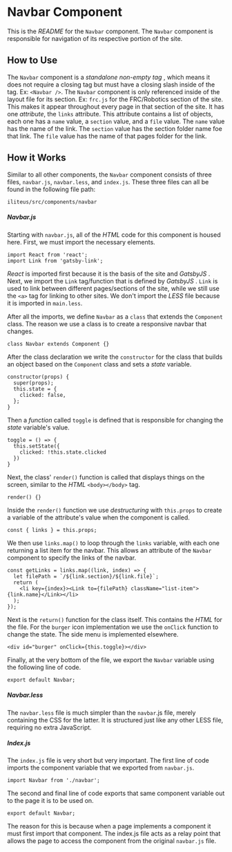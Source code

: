 # Navbar Component
This is the *README* for the `Navbar` component. The `Navbar` component is responsible for navigation of its respective portion of the site.

## How to Use
The `Navbar` component is a *standalone non-empty tag* , which means it does not require a closing tag but must have a closing slash inside of the tag. Ex: `<Navbar />`. The `Navbar` component is only referenced inside of the layout file for its section. Ex: `frc.js` for the FRC/Robotics section of the site. This makes it appear throughout every page in that section of the site. It has one *attribute*, the `links` attribute. This attribute contains a list of objects, each one has a `name` value, a `section` value, and a `file` value. The `name` value has the name of the link. The `section` value has the section folder name foe that link. The `file` value has the name of that pages folder for the link.

## How it Works
Similar to all other components, the `Navbar` component consists of three files, `navbar.js`, `navbar.less`, and `index.js`. These three files can all be found in the following file path:
```
iliteus/src/components/navbar
```

##### Navbar.js
Starting with `navbar.js`, all of the *HTML* code for this component is housed here. First, we must import the necessary elements.
```JS
import React from 'react';
import Link from 'gatsby-link';
```
*React* is imported first because it is the basis of the site and *GatsbyJS* . Next, we import the `Link` tag/function that is defined by *GatsbyJS* . `Link` is used to link between different pages/sections of the site, while we still use the `<a>` tag for linking to other sites. We don't import the *LESS* file because it is imported in `main.less`. 

After all the imports, we define `Navbar` as a `class` that extends the `Component` class. The reason we use a class is to create a responsive navbar that changes.
```JS
class Navbar extends Component {}
```
After the class declaration we write the `constructor` for the class that builds an object based on the `Component` class and sets a *state* variable.
```JS
constructor(props) {
  super(props);
  this.state = {
    clicked: false,
  };
}
``` 
Then a *function* called `toggle` is defined that is responsible for changing the *state* variable's value.
```JS
toggle = () => {
  this.setState({
    clicked: !this.state.clicked
  })
}
```
Next, the class' `render()` function is called that displays things on the screen, similar to the *HTML* `<body></body>` tag.
```JS
render() {}
```
Inside the `render()` function we use *destructuring* with `this.props` to create a variable of the attribute's value when the component is called.
```JS
const { links } = this.props;
```
We then use `links.map()` to loop through the `links` variable, with each one returning a list item for the navbar. This allows an attribute of the `Navbar` component to specify the links of the navbar.
```JS
const getLinks = links.map((link, index) => {
  let filePath = `/${link.section}/${link.file}`;
  return (
    <li key={index}><Link to={filePath} className="list-item">{link.name}</Link></li>
  );
});
```
Next is the `return()` function for the class itself. This contains the *HTML* for the file. For the `burger` icon implementation we use the `onClick` function to change the state. The side menu is implemented elsewhere.
```JS
<div id="burger" onClick={this.toggle}></div>
```

Finally, at the very bottom of the file, we export the `Navbar` variable using the following line of code.
```JS
export default Navbar;
```

##### Navbar.less
The `navbar.less` file is much simpler than the `navbar`.js file, merely containing the CSS for the latter. It is structured just like any other LESS file, requiring no extra JavaScript.

##### Index.js
The `index.js` file is very short but very important. The first line of code imports the component variable that we exported from `navbar.js`.
```JS
import Navbar from './navbar';
```
The second and final line of code exports that same component variable out to the page it is to be used on.
```JS
export default Navbar;
```
The reason for this is because when a page implements a component it must first import that component. The index.js file acts as a relay point that allows the page to access the component from the original `navbar.js` file.
